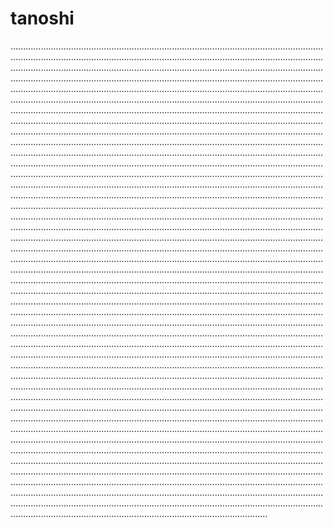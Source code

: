 # tanoshi
......................................................................................................................................................................................................................................................................................................................................................................................................................................................................................................................................................................................................................................................................................................................................................................................................................................................................................................................................................................................................................................................................................................................................................................................................................................................................................................................................................................................................................................................................................................................................................................................................................................................................................................................................................................................................................................................................................................................................................................................................................................................................................................................................................................................................................................................................................................................................................................................................................................................................................................................................................................................................................................................................................................................................................................................................................................................................................................................................................................................................................................................................................................................................................................................................................................................................................................................................................................................................................................................................................................................................................................................................................................................................................................................................................................................................................................................................................................................................................................................................................................................................................................................................................................................................................................................................................................................................................................................................................................................................................................................................................................................................................................................................................................................................................................................................................................................................................................................................................................................................................................................................................................................................................................................................................................................................................................................................................................................................................................................................................................................................................................................................................................................................................................................................................................................